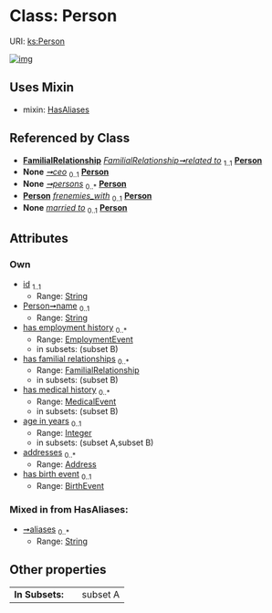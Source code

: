 
# Class: Person




URI: [ks:Person](https://w3id.org/linkml/tests/kitchen_sink/Person)


[![img](https://yuml.me/diagram/nofunky;dir:TB/class/[BirthEvent]<has%20birth%20event%200..1-++[Person&#124;id:string;name:string%20%3F;age_in_years:integer%20%3F;aliases:string%20*],[Address]<addresses%200..*-++[Person],[MedicalEvent]<has%20medical%20history%200..*-++[Person],[FamilialRelationship]<has%20familial%20relationships%200..*-++[Person],[EmploymentEvent]<has%20employment%20history%200..*-++[Person],[FamilialRelationship]-%20related%20to%201..1>[Person],[Company]-%20ceo%200..1>[Person],[Dataset]++-%20persons%200..*>[Person],[MarriageEvent]-%20married%20to%200..1>[Person],[Person]uses%20-.->[HasAliases],[MedicalEvent],[MarriageEvent],[HasAliases],[FamilialRelationship],[EmploymentEvent],[Dataset],[Company],[BirthEvent],[Address])](https://yuml.me/diagram/nofunky;dir:TB/class/[BirthEvent]<has%20birth%20event%200..1-++[Person&#124;id:string;name:string%20%3F;age_in_years:integer%20%3F;aliases:string%20*],[Address]<addresses%200..*-++[Person],[MedicalEvent]<has%20medical%20history%200..*-++[Person],[FamilialRelationship]<has%20familial%20relationships%200..*-++[Person],[EmploymentEvent]<has%20employment%20history%200..*-++[Person],[FamilialRelationship]-%20related%20to%201..1>[Person],[Company]-%20ceo%200..1>[Person],[Dataset]++-%20persons%200..*>[Person],[MarriageEvent]-%20married%20to%200..1>[Person],[Person]uses%20-.->[HasAliases],[MedicalEvent],[MarriageEvent],[HasAliases],[FamilialRelationship],[EmploymentEvent],[Dataset],[Company],[BirthEvent],[Address])

## Uses Mixin

 *  mixin: [HasAliases](HasAliases.md)

## Referenced by Class

 *  **[FamilialRelationship](FamilialRelationship.md)** *[FamilialRelationship➞related to](FamilialRelationship_related_to.md)*  <sub>1..1</sub>  **[Person](Person.md)**
 *  **None** *[➞ceo](company__ceo.md)*  <sub>0..1</sub>  **[Person](Person.md)**
 *  **None** *[➞persons](dataset__persons.md)*  <sub>0..\*</sub>  **[Person](Person.md)**
 *  **[Person](Person.md)** *[frenemies_with](frenemies_with.md)*  <sub>0..1</sub>  **[Person](Person.md)**
 *  **None** *[married to](married_to.md)*  <sub>0..1</sub>  **[Person](Person.md)**

## Attributes


### Own

 * [id](id.md)  <sub>1..1</sub>
     * Range: [String](types/String.md)
 * [Person➞name](Person_name.md)  <sub>0..1</sub>
     * Range: [String](types/String.md)
 * [has employment history](has_employment_history.md)  <sub>0..\*</sub>
     * Range: [EmploymentEvent](EmploymentEvent.md)
     * in subsets: (subset B)
 * [has familial relationships](has_familial_relationships.md)  <sub>0..\*</sub>
     * Range: [FamilialRelationship](FamilialRelationship.md)
     * in subsets: (subset B)
 * [has medical history](has_medical_history.md)  <sub>0..\*</sub>
     * Range: [MedicalEvent](MedicalEvent.md)
     * in subsets: (subset B)
 * [age in years](age_in_years.md)  <sub>0..1</sub>
     * Range: [Integer](types/Integer.md)
     * in subsets: (subset A,subset B)
 * [addresses](addresses.md)  <sub>0..\*</sub>
     * Range: [Address](Address.md)
 * [has birth event](has_birth_event.md)  <sub>0..1</sub>
     * Range: [BirthEvent](BirthEvent.md)

### Mixed in from HasAliases:

 * [➞aliases](hasAliases__aliases.md)  <sub>0..\*</sub>
     * Range: [String](types/String.md)

## Other properties

|  |  |  |
| --- | --- | --- |
| **In Subsets:** | | subset A |

